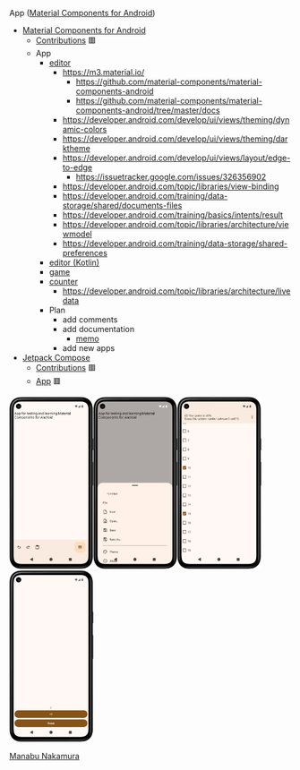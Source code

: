 App ([Material Components for Android](https://github.com/material-components/material-components-android))
- [Material Components for Android](https://github.com/material-components/material-components-android)
  - [Contributions](https://github.com/material-components/material-components-android/issues?q=author%3Amanabu-nakamura) 🟥
  - App
    - [editor](editor)
      - https://m3.material.io/
        - https://github.com/material-components/material-components-android
        - https://github.com/material-components/material-components-android/tree/master/docs
      - https://developer.android.com/develop/ui/views/theming/dynamic-colors
      - https://developer.android.com/develop/ui/views/theming/darktheme
      - https://developer.android.com/develop/ui/views/layout/edge-to-edge
        - https://issuetracker.google.com/issues/326356902
      - https://developer.android.com/topic/libraries/view-binding
      - https://developer.android.com/training/data-storage/shared/documents-files
      - https://developer.android.com/training/basics/intents/result
      - https://developer.android.com/topic/libraries/architecture/viewmodel
      - https://developer.android.com/training/data-storage/shared-preferences
    - [editor (Kotlin)](editork)
    - [game](game)
    - [counter](counter)
      - https://developer.android.com/topic/libraries/architecture/livedata
    - Plan
      - add comments
      - add documentation
        - [memo](docs/memo.md)
      - add new apps
- [Jetpack Compose](https://developer.android.com/compose)
  - [Contributions](https://github.com/android/compose-samples/issues?q=author%3Amanabu-nakamura) 🟥
  - [App](https://github.com/manabu-nakamura/appc) 🟥

<img src="docs/s1.png" width="150"><img src="docs/s2.png" width="150"><img src="docs/s3.png" width="150"><img src="docs/s4.png" width="150">

[Manabu Nakamura](https://github.com/manabu-nakamura)